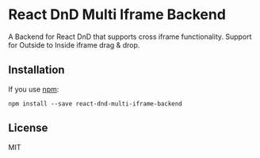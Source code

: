 # React DnD Multi Iframe Backend

A Backend for React DnD that supports cross iframe functionality. Support for Outside to Inside iframe drag & drop.

## Installation

If you use [npm](http://npmjs.com):

```
npm install --save react-dnd-multi-iframe-backend
```


## License

MIT
